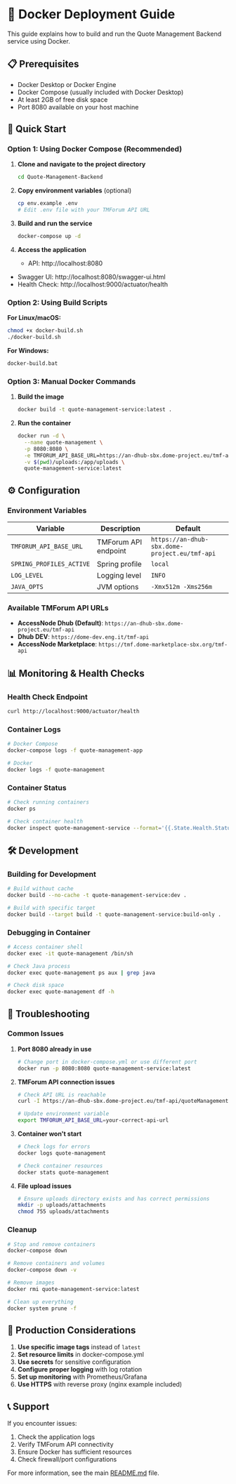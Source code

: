 # 🐋 Docker Deployment Guide

This guide explains how to build and run the Quote Management Backend service using Docker.

## 📋 Prerequisites

- Docker Desktop or Docker Engine
- Docker Compose (usually included with Docker Desktop)
- At least 2GB of free disk space
- Port 8080 available on your host machine

## 🚀 Quick Start

### Option 1: Using Docker Compose (Recommended)

1. **Clone and navigate to the project directory**
   ```bash
   cd Quote-Management-Backend
   ```

2. **Copy environment variables** (optional)
   ```bash
   cp env.example .env
   # Edit .env file with your TMForum API URL
   ```

3. **Build and run the service**
   ```bash
   docker-compose up -d
   ```

4. **Access the application**
   - API: http://localhost:8080
- Swagger UI: http://localhost:8080/swagger-ui.html
- Health Check: http://localhost:9000/actuator/health

### Option 2: Using Build Scripts

**For Linux/macOS:**
```bash
chmod +x docker-build.sh
./docker-build.sh
```

**For Windows:**
```cmd
docker-build.bat
```

### Option 3: Manual Docker Commands

1. **Build the image**
   ```bash
   docker build -t quote-management-service:latest .
   ```

2. **Run the container**
   ```bash
   docker run -d \
     --name quote-management \
     -p 8080:8080 \
     -e TMFORUM_API_BASE_URL=https://an-dhub-sbx.dome-project.eu/tmf-api \
     -v $(pwd)/uploads:/app/uploads \
     quote-management-service:latest
   ```

## ⚙️ Configuration

### Environment Variables

| Variable | Description | Default |
|----------|-------------|---------|
| `TMFORUM_API_BASE_URL` | TMForum API endpoint | `https://an-dhub-sbx.dome-project.eu/tmf-api` |
| `SPRING_PROFILES_ACTIVE` | Spring profile | `local` |
| `LOG_LEVEL` | Logging level | `INFO` |
| `JAVA_OPTS` | JVM options | `-Xmx512m -Xms256m` |

### Available TMForum API URLs

- **AccessNode Dhub (Default)**: `https://an-dhub-sbx.dome-project.eu/tmf-api`
- **Dhub DEV**: `https://dome-dev.eng.it/tmf-api`
- **AccessNode Marketplace**: `https://tmf.dome-marketplace-sbx.org/tmf-api`

## 📊 Monitoring & Health Checks

### Health Check Endpoint
```bash
curl http://localhost:9000/actuator/health
```

### Container Logs
```bash
# Docker Compose
docker-compose logs -f quote-management-app

# Docker
docker logs -f quote-management
```

### Container Status
```bash
# Check running containers
docker ps

# Check container health
docker inspect quote-management-service --format='{{.State.Health.Status}}'
```

## 🛠️ Development

### Building for Development
```bash
# Build without cache
docker build --no-cache -t quote-management-service:dev .

# Build with specific target
docker build --target build -t quote-management-service:build-only .
```

### Debugging in Container
```bash
# Access container shell
docker exec -it quote-management /bin/sh

# Check Java process
docker exec quote-management ps aux | grep java

# Check disk space
docker exec quote-management df -h
```

## 🔧 Troubleshooting

### Common Issues

1. **Port 8080 already in use**
   ```bash
   # Change port in docker-compose.yml or use different port
   docker run -p 8080:8080 quote-management-service:latest
   ```

2. **TMForum API connection issues**
   ```bash
   # Check API URL is reachable
   curl -I https://an-dhub-sbx.dome-project.eu/tmf-api/quoteManagement/v4/quote

   # Update environment variable
   export TMFORUM_API_BASE_URL=your-correct-api-url
   ```

3. **Container won't start**
   ```bash
   # Check logs for errors
   docker logs quote-management

   # Check container resources
   docker stats quote-management
   ```

4. **File upload issues**
   ```bash
   # Ensure uploads directory exists and has correct permissions
   mkdir -p uploads/attachments
   chmod 755 uploads/attachments
   ```

### Cleanup

```bash
# Stop and remove containers
docker-compose down

# Remove containers and volumes
docker-compose down -v

# Remove images
docker rmi quote-management-service:latest

# Clean up everything
docker system prune -f
```

## 🌟 Production Considerations

1. **Use specific image tags** instead of `latest`
2. **Set resource limits** in docker-compose.yml
3. **Use secrets** for sensitive configuration
4. **Configure proper logging** with log rotation
5. **Set up monitoring** with Prometheus/Grafana
6. **Use HTTPS** with reverse proxy (nginx example included)

## 📞 Support

If you encounter issues:

1. Check the application logs
2. Verify TMForum API connectivity
3. Ensure Docker has sufficient resources
4. Check firewall/port configurations

For more information, see the main [README.md](README.md) file. 